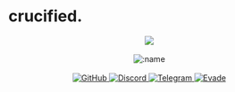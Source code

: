 # crucified.
<p align="center">
  <a href="https://discord.com/users/962341167377285181"> <img align="center" src="https://lanyard.kyrie25.me/api/442626774841556992?waveColor=222&waveSpotifyColor=212121&gradient=fff&borderRadius=25px&bg=000"/></a>
  <br>
  <br>
  <img src="https://komarev.com/ghpvc/?username=vawnair&color=gray&style=plastic" alt=":name" />
  <br>
  <br>
  <a href="https://github.com/prettylittlelies">
    <img src="https://img.shields.io/badge/-GitHub-black?style=plastic&logo=github&logoColor=white" alt="GitHub" />
  </a>
  <a href="https://discord.com/users/442626774841556992">
    <img src="https://img.shields.io/badge/-Discord-black?style=plastic&logo=discord&logoColor=white" alt="Discord" />
  </a>
  <a href="https://t.me/uniquify">
    <img src="https://img.shields.io/badge/-Telegram-black?style=plastic&logo=telegram&logoColor=white" alt="Telegram" />
  </a>
  <a href="https://evade.rest/">
    <img src="https://img.shields.io/badge/-evade-black?style=plastic&logo=Google%20Gemini&web=white&logoColor=white&link=https://evade.rest/" alt="Evade" />
  </a>
</p>
